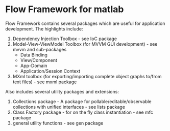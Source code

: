 # Flow Framework for matlab

Flow Framework contains several packages which are useful for application development.
The highlights include:

1. Dependency Injection Toolbox - see IoC package
2. Model-View-ViewModel Toolbox (for MVVM GUI development) - see mvvm and sub-packages
   - Data Binding
   - View/Component
   - App-Domain
   - Application/Session Context
3. MXml toolbox (for exporting/importing complete object graphs to/from text files) - see mxml package

Also includes several utility packages and extensions:
1. Collections package - A package for pollable/editable/observable collections with unified interfaces - see lists package
2. Class Factory package - for on the fly class instantiation - see mfc package
3. general utility functions - see gen package
